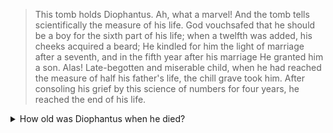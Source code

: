 > This tomb holds Diophantus. Ah, what a marvel! And the tomb tells scientifically the measure of his life. God vouchsafed that he should be a boy for the sixth part of his life; when a twelfth was added, his cheeks acquired a beard; He kindled for him the light of marriage after a seventh, and in the fifth year after his marriage He granted him a son. Alas! Late-begotten and miserable child, when he had reached the measure of half his father's life, the chill grave took him. After consoling his grief by this science of numbers for four years, he reached the end of his life.

<details>
    <summary>How old was Diophantus when he died?</summary>
    <div>
        <p>Suppose that Diophantus lived to be d years of age. He was a boy for d/6 years; had to shave after d/12 more years; was married after a further d/7 years; had a son 5 years later; his son died d/2 years later; then Diophantus died 4 years later. So:</p>

        <p>d = d/6 + d/12 + d/7 + 5 + d/2 + 4 = 75d/84 + 9.</p>

        <p>Hence 9d/84 = 9 or d/84 = 1. So d = 84.</p>

        <p>Diophantus lived to the age of 84 years.</p>
    </div>

</details>
